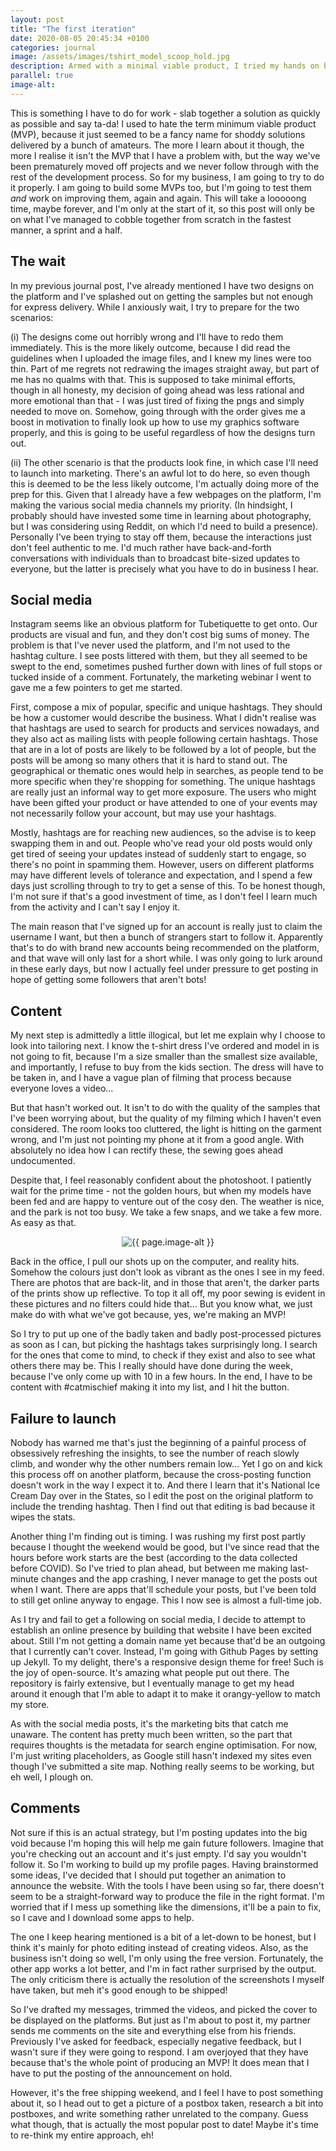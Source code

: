 ```yaml
---
layout: post
title: "The first iteration"
date: 2020-08-05 20:45:34 +0100
categories: journal
image: /assets/images/tshirt_model_scoop_hold.jpg
description: Armed with a minimal viable product, I tried my hands on building a digital presence for my t-shirt business - Twitter, Instagram and even Reddit.
parallel: true
image-alt: 
---
```


This is something I have to do for work - slab together a solution as quickly as possible and say ta-da! I used to hate the term minimum viable product (MVP), because it just seemed to be a fancy name for shoddy solutions delivered by a bunch of amateurs. The more I learn about it though, the more I realise it isn't the MVP that I have a problem with, but the way we've been prematurely moved off projects and we never follow through with the rest of the development process. So for my business, I am going to try to do it properly. I am going to build some MVPs too, but I'm going to test them <i>and</i> work on improving them, again and again. This will take a looooong time, maybe forever, and I'm only at the start of it, so this post will only be on what I've managed to cobble together from scratch in the fastest manner, a sprint and a half. 

<h2 id="content">The wait</h2>

In my previous journal post, I've already mentioned I have two designs on the platform and I've splashed out on getting the samples but not enough for express delivery. While I anxiously wait, I try to prepare for the two scenarios: 

(i) The designs come out horribly wrong and I'll have to redo them immediately. This is the more likely outcome, because I did read the guidelines when I uploaded the image files, and I knew my lines were too thin. Part of me regrets not redrawing the images straight away, but part of me has no qualms with that. This is supposed to take minimal efforts, though in all honesty, my decision of going ahead was less rational and more emotional than that - I was just tired of fixing the pngs and simply needed to move on. Somehow, going through with the order gives me a boost in motivation to finally look up how to use my graphics software properly, and this is going to be useful regardless of how the designs turn out. 

(ii) The other scenario is that the products look fine, in which case I'll need to launch into marketing. There's an awful lot to do here, so even though this is deemed to be the less likely outcome, I'm actually doing more of the prep for this. Given that I already have a few webpages on the platform, I'm making the various social media channels my priority. (In hindsight, I probably should have invested some time in learning about photography, but I was considering using Reddit, on which I'd need to build a presence). Personally I've been trying to stay off them, because the interactions just don't feel authentic to me. I'd much rather have back-and-forth conversations with individuals than to broadcast bite-sized updates to everyone, but the latter is precisely what you have to do in business I hear. 

<h2 id="content">Social media</h2>

Instagram seems like an obvious platform for Tubetiquette to get onto. Our products are visual and fun, and they don't cost big sums of money. The problem is that I've never used the platform, and I'm not used to the hashtag culture. I see posts littered with them, but they all seemed to be swept to the end, sometimes pushed further down with lines of full stops or tucked inside of a comment. Fortunately, the marketing webinar I went to gave me a few pointers to get me started. 

First, compose a mix of popular, specific and unique hashtags. They should be how a customer would describe the business. What I didn't realise was that hashtags are used to search for products and services nowadays, and they also act as mailing lists with people following certain hashtags. Those that are in a lot of posts are likely to be followed by a lot of people, but the posts will be among so many others that it is hard to stand out. The geographical or thematic ones would help in searches, as people tend to be more specific when they're shopping for something. The unique hashtags are really just an informal way to get more exposure. The users who might have been gifted your product or have attended to one of your events may not necessarily follow your account, but may use your hashtags. 

Mostly, hashtags are for reaching new audiences, so the advise is to keep swapping them in and out. People who've read your old posts would only get tired of seeing your updates instead of suddenly start to engage, so there's no point in spamming them. However, users on different platforms may have different levels of tolerance and expectation, and I spend a few days just scrolling through to try to get a sense of this. To be honest though, I'm not sure if that's a good investment of time, as I don't feel I learn much from the activity and I can't say I enjoy it. 

The main reason that I've signed up for an account is really just to claim the username I want, but then a bunch of strangers start to follow it. Apparently that's to do with brand new accounts being recommended on the platform, and that wave will only last for a short while. I was only going to lurk around in these early days, but now I actually feel under pressure to get posting in hope of getting some followers that aren't bots! 

<h2 id="content">Content</h2>

My next step is admittedly a little illogical, but let me explain why I choose to look into tailoring next. I know the t-shirt dress I've ordered and model in is not going to fit, because I'm a size smaller than the smallest size available, and importantly, I refuse to buy from the kids section. The dress will have to be taken in, and I have a vague plan of filming that process because everyone loves a video... 

But that hasn't worked out. It isn't to do with the quality of the samples that I've been worrying about, but the quality of my filming which I haven't even considered. The room looks too cluttered, the light is hitting on the garment wrong, and I'm just not pointing my phone at it from a good angle. With absolutely no idea how I can rectify these, the sewing goes ahead undocumented. 

Despite that, I feel reasonably confident about the photoshoot. I patiently wait for the prime time - not the golden hours, but when my models have been fed and are happy to venture out of the cosy den. The weather is nice, and the park is not too busy. We take a few snaps, and we take a few more. As easy as that. 

<p style="text-align:center;">
    <img src="{{ page.image }}" alt="{{ page.image-alt }}"/>
</p>

Back in the office, I pull our shots up on the computer, and reality hits. Somehow the colours just don't look as vibrant as the ones I see in my feed. There are photos that are back-lit, and in those that aren't, the darker parts of the prints show up reflective. To top it all off, my poor sewing is evident in these pictures and no filters could hide that... But you know what, we just make do with what we've got because, yes, we're making an MVP! 

So I try to put up one of the badly taken and badly post-processed pictures as soon as I can, but picking the hashtags takes surprisingly long. I search for the ones that come to mind, to check if they exist and also to see what others there may be. This I really should have done during the week, because I've only come up with 10 in a few hours. In the end, I have to be content with #catmischief making it into my list, and I hit the button. 

<h2 id="content">Failure to launch</h2>

Nobody has warned me that's just the beginning of a painful process of obsessively refreshing the insights, to see the number of reach slowly climb, and wonder why the other numbers remain low... Yet I go on and kick this process off on another platform, because the cross-posting function doesn't work in the way I expect it to. And there I learn that it's National Ice Cream Day over in the States, so I edit the post on the original platform to include the trending hashtag. Then I find out that editing is bad because it wipes the stats. 

Another thing I'm finding out is timing. I was rushing my first post partly because I thought the weekend would be good, but I've since read that the hours before work starts are the best (according to the data collected before COVID). So I've tried to plan ahead, but between me making last-minute changes and the app crashing, I never manage to get the posts out when I want. There are apps that'll schedule your posts, but I've been told to still get online anyway to engage. This I now see is almost a full-time job. 

As I try and fail to get a following on social media, I decide to attempt to establish an online presence by building that website I have been excited about. Still I'm not getting a domain name yet because that'd be an outgoing that I currently can't cover. Instead, I'm going with Github Pages by setting up Jekyll. To my delight, there's a responsive design theme for free! Such is the joy of open-source. It's amazing what people put out there. The repository is fairly extensive, but I eventually manage to get my head around it enough that I'm able to adapt it to make it orangy-yellow to match my store. 

As with the social media posts, it's the marketing bits that catch me unaware. The content has pretty much been written, so the part that requires thoughts is the metadata for search engine optimisation. For now, I'm just writing placeholders, as Google still hasn't indexed my sites even though I've submitted a site map. Nothing really seems to be working, but eh well, I plough on. 

<h2 id="content">Comments</h2>

Not sure if this is an actual strategy, but I'm posting updates into the big void because I'm hoping this will help me gain future followers. Imagine that you're checking out an account and it's just empty. I'd say you wouldn't follow it. So I'm working to build up my profile pages. Having brainstormed some ideas, I've decided that I should put together an animation to announce the website. With the tools I have been using so far, there doesn't seem to be a straight-forward way to produce the file in the right format. I'm worried that if I mess up something like the dimensions, it'll be a pain to fix, so I cave and I download some apps to help. 

The one I keep hearing mentioned is a bit of a let-down to be honest, but I think it's mainly for photo editing instead of creating videos. Also, as the business isn't doing so well, I'm only using the free version. Fortunately, the other app works a lot better, and I'm in fact rather surprised by the output. The only criticism there is actually the resolution of the screenshots I myself have taken, but meh it's good enough to be shipped! 

So I've drafted my messages, trimmed the videos, and picked the cover to be displayed on the platforms. But just as I'm about to post it, my partner sends me comments on the site and everything else from his friends. Previously I've asked for feedback, especially negative feedback, but I wasn't sure if they were going to respond. I am overjoyed that they have because that's the whole point of producing an MVP! It does mean that I have to put the posting of the announcement on hold. 

However, it's the free shipping weekend, and I feel I have to post something about it, so I head out to get a picture of a postbox taken, research a bit into postboxes, and write something rather unrelated to the company. Guess what though, that is actually the most popular post to date! Maybe it's time to re-think my entire approach, eh! 
